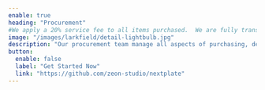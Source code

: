 ```yaml
---
enable: true
heading: "Procurement"
#We apply a 20% service fee to all items purchased.  We are fully transparent and all  trade discounts are passed directly to you enabling you to save both time and money and avoid the risk of costly mistakes when purchasing.
image: "/images/larkfield/detail-lightbulb.jpg"
description: "Our procurement team manage all aspects of purchasing, delivery and installation for your project.  |Personally reviewing all deliveries, we ensure that everything is checked for quality, finish and spec before being installed into the finished rooms. We manage and track all deliveries, organise any returns and organise storage of products prior to installation saving you time, money and hassle."
button:
  enable: false
  label: "Get Started Now"
  link: "https://github.com/zeon-studio/nextplate"
---
```

